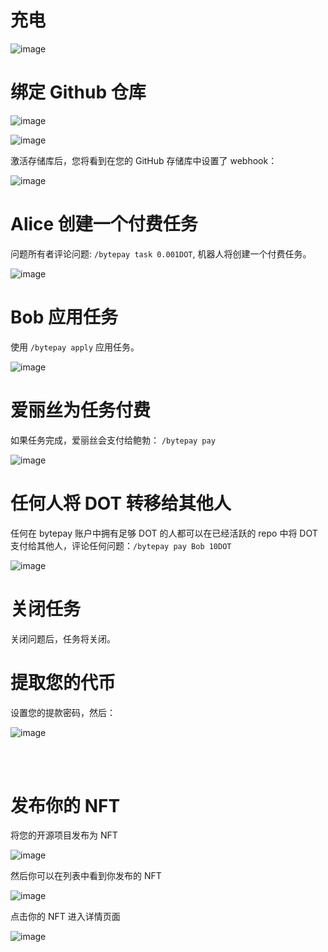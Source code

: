 # 充电

![image](https://user-images.githubusercontent.com/94216827/151191383-7694880b-bfab-4afe-afc8-c306f0b8a8be.png)

# 绑定 Github 仓库

![image](https://user-images.githubusercontent.com/94216827/151191582-624aaea1-89be-422e-898d-acc88a8c1374.png)

![image](https://user-images.githubusercontent.com/94216827/151191829-d9b2b4f7-3a31-4d23-b6a0-564c06cbfd81.png)

激活存储库后，您将看到在您的 GitHub 存储库中设置了 webhook：

![image](https://user-images.githubusercontent.com/94216827/151192166-ecff0d3e-f0c3-4ffd-825d-94d7848ee451.png)

# Alice 创建一个付费任务

问题所有者评论问题: `/bytepay task 0.001DOT`, 机器人将创建一个付费任务。

![image](https://user-images.githubusercontent.com/94216827/151476724-a31a2fd4-241d-4fbf-90c2-b5ad101402a7.png)

# Bob 应用任务

使用 `/bytepay apply` 应用任务。

![image](https://user-images.githubusercontent.com/94216827/151476781-68760e26-ad0e-41d9-8ac3-6fb87105aaaa.png)

# 爱丽丝为任务付费

如果任务完成，爱丽丝会支付给鲍勃： `/bytepay pay`

![image](https://user-images.githubusercontent.com/94216827/151476828-a62d1a32-dec6-4a10-b418-55f7cf6d7124.png)

# 任何人将 DOT 转移给其他人

任何在 bytepay 账户中拥有足够 DOT 的人都可以在已经活跃的 repo 中将 DOT 支付给其他人，评论任何问题：`/bytepay pay Bob 10DOT`

![image](https://user-images.githubusercontent.com/94216827/151651200-d84e02bc-526b-475a-a01d-dacb47b44710.png)

# 关闭任务

关闭问题后，任务将关闭。

# 提取您的代币

设置您的提款密码，然后：

![image](https://user-images.githubusercontent.com/94216827/151514294-563ac109-6630-464b-8e22-3b1f89294113.png)

<br/>
<br/>

# 发布你的 NFT

将您的开源项目发布为 NFT

![image](https://user-images.githubusercontent.com/10041921/162606840-920b964e-b996-4224-9483-d72d73f33c01.png)

然后你可以在列表中看到你发布的 NFT

![image](https://user-images.githubusercontent.com/10041921/162606850-721cb742-47ea-475e-8638-8116bb6522a1.png)

点击你的 NFT 进入详情页面

![image](https://user-images.githubusercontent.com/10041921/162606988-588c86fe-3849-4504-a819-87c4fcf23105.png)
